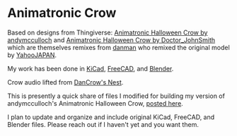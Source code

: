 # Animatronic Crow
Based on  designs from Thingiverse:
[Animatronic Halloween Crow by andymcculloch](https://www.thingiverse.com/thing:6278223)
and [Animatronic Halloween Crow by Doctor_JohnSmith](https://www.thingiverse.com/thing:6258153)
which are themselves remixes from [danman](https://www.thingiverse.com/danman/designs)
who remixed the original model by [YahooJAPAN](https://www.thingiverse.com/yahoojapan/designs).

My work has been done in [KiCad](https://www.kicad.org/), 
[FreeCAD](https://www.freecad.org/),
and [Blender](https://www.blender.org/download/releases/4-4/).

Crow audio lifted from [DanCrow's Nest](https://dancrow.com).

This is presently a quick share of files I modified for building my version of andymcculloch's Animatronic Halloween Crow, [posted here](https://www.thingiverse.com/make:1216843).

I plan to update and organize and include original KiCad, FreeCAD, and Blender files.
Please reach out if I haven't yet and you want them.
